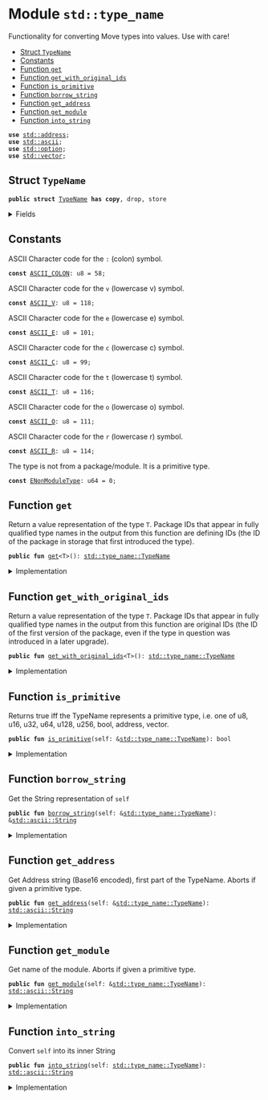 
<a name="std_type_name"></a>

# Module `std::type_name`

Functionality for converting Move types into values. Use with care!


-  [Struct `TypeName`](#std_type_name_TypeName)
-  [Constants](#@Constants_0)
-  [Function `get`](#std_type_name_get)
-  [Function `get_with_original_ids`](#std_type_name_get_with_original_ids)
-  [Function `is_primitive`](#std_type_name_is_primitive)
-  [Function `borrow_string`](#std_type_name_borrow_string)
-  [Function `get_address`](#std_type_name_get_address)
-  [Function `get_module`](#std_type_name_get_module)
-  [Function `into_string`](#std_type_name_into_string)


<pre><code><b>use</b> <a href="../../dependencies/std/address.md#std_address">std::address</a>;
<b>use</b> <a href="../../dependencies/std/ascii.md#std_ascii">std::ascii</a>;
<b>use</b> <a href="../../dependencies/std/option.md#std_option">std::option</a>;
<b>use</b> <a href="../../dependencies/std/vector.md#std_vector">std::vector</a>;
</code></pre>



<a name="std_type_name_TypeName"></a>

## Struct `TypeName`



<pre><code><b>public</b> <b>struct</b> <a href="../../dependencies/std/type_name.md#std_type_name_TypeName">TypeName</a> <b>has</b> <b>copy</b>, drop, store
</code></pre>



<details>
<summary>Fields</summary>


<dl>
<dt>
<code>name: <a href="../../dependencies/std/ascii.md#std_ascii_String">std::ascii::String</a></code>
</dt>
<dd>
 String representation of the type. All types are represented
 using their source syntax:
 "u8", "u64", "bool", "address", "vector", and so on for primitive types.
 Struct types are represented as fully qualified type names; e.g.
 <code>00000000000000000000000000000001::string::String</code> or
 <code>0000000000000000000000000000000a::module_name1::type_name1&lt;0000000000000000000000000000000a::module_name2::type_name2&lt;u64&gt;&gt;</code>
 Addresses are hex-encoded lowercase values of length ADDRESS_LENGTH (16, 20, or 32 depending on the Move platform)
</dd>
</dl>


</details>

<a name="@Constants_0"></a>

## Constants


<a name="std_type_name_ASCII_COLON"></a>

ASCII Character code for the <code>:</code> (colon) symbol.


<pre><code><b>const</b> <a href="../../dependencies/std/type_name.md#std_type_name_ASCII_COLON">ASCII_COLON</a>: u8 = 58;
</code></pre>



<a name="std_type_name_ASCII_V"></a>

ASCII Character code for the <code>v</code> (lowercase v) symbol.


<pre><code><b>const</b> <a href="../../dependencies/std/type_name.md#std_type_name_ASCII_V">ASCII_V</a>: u8 = 118;
</code></pre>



<a name="std_type_name_ASCII_E"></a>

ASCII Character code for the <code>e</code> (lowercase e) symbol.


<pre><code><b>const</b> <a href="../../dependencies/std/type_name.md#std_type_name_ASCII_E">ASCII_E</a>: u8 = 101;
</code></pre>



<a name="std_type_name_ASCII_C"></a>

ASCII Character code for the <code>c</code> (lowercase c) symbol.


<pre><code><b>const</b> <a href="../../dependencies/std/type_name.md#std_type_name_ASCII_C">ASCII_C</a>: u8 = 99;
</code></pre>



<a name="std_type_name_ASCII_T"></a>

ASCII Character code for the <code>t</code> (lowercase t) symbol.


<pre><code><b>const</b> <a href="../../dependencies/std/type_name.md#std_type_name_ASCII_T">ASCII_T</a>: u8 = 116;
</code></pre>



<a name="std_type_name_ASCII_O"></a>

ASCII Character code for the <code>o</code> (lowercase o) symbol.


<pre><code><b>const</b> <a href="../../dependencies/std/type_name.md#std_type_name_ASCII_O">ASCII_O</a>: u8 = 111;
</code></pre>



<a name="std_type_name_ASCII_R"></a>

ASCII Character code for the <code>r</code> (lowercase r) symbol.


<pre><code><b>const</b> <a href="../../dependencies/std/type_name.md#std_type_name_ASCII_R">ASCII_R</a>: u8 = 114;
</code></pre>



<a name="std_type_name_ENonModuleType"></a>

The type is not from a package/module. It is a primitive type.


<pre><code><b>const</b> <a href="../../dependencies/std/type_name.md#std_type_name_ENonModuleType">ENonModuleType</a>: u64 = 0;
</code></pre>



<a name="std_type_name_get"></a>

## Function `get`

Return a value representation of the type <code>T</code>.  Package IDs
that appear in fully qualified type names in the output from
this function are defining IDs (the ID of the package in
storage that first introduced the type).


<pre><code><b>public</b> <b>fun</b> <a href="../../dependencies/std/type_name.md#std_type_name_get">get</a>&lt;T&gt;(): <a href="../../dependencies/std/type_name.md#std_type_name_TypeName">std::type_name::TypeName</a>
</code></pre>



<details>
<summary>Implementation</summary>


<pre><code><b>public</b> <b>native</b> <b>fun</b> <a href="../../dependencies/std/type_name.md#std_type_name_get">get</a>&lt;T&gt;(): <a href="../../dependencies/std/type_name.md#std_type_name_TypeName">TypeName</a>;
</code></pre>



</details>

<a name="std_type_name_get_with_original_ids"></a>

## Function `get_with_original_ids`

Return a value representation of the type <code>T</code>.  Package IDs
that appear in fully qualified type names in the output from
this function are original IDs (the ID of the first version of
the package, even if the type in question was introduced in a
later upgrade).


<pre><code><b>public</b> <b>fun</b> <a href="../../dependencies/std/type_name.md#std_type_name_get_with_original_ids">get_with_original_ids</a>&lt;T&gt;(): <a href="../../dependencies/std/type_name.md#std_type_name_TypeName">std::type_name::TypeName</a>
</code></pre>



<details>
<summary>Implementation</summary>


<pre><code><b>public</b> <b>native</b> <b>fun</b> <a href="../../dependencies/std/type_name.md#std_type_name_get_with_original_ids">get_with_original_ids</a>&lt;T&gt;(): <a href="../../dependencies/std/type_name.md#std_type_name_TypeName">TypeName</a>;
</code></pre>



</details>

<a name="std_type_name_is_primitive"></a>

## Function `is_primitive`

Returns true iff the TypeName represents a primitive type, i.e. one of
u8, u16, u32, u64, u128, u256, bool, address, vector.


<pre><code><b>public</b> <b>fun</b> <a href="../../dependencies/std/type_name.md#std_type_name_is_primitive">is_primitive</a>(self: &<a href="../../dependencies/std/type_name.md#std_type_name_TypeName">std::type_name::TypeName</a>): bool
</code></pre>



<details>
<summary>Implementation</summary>


<pre><code><b>public</b> <b>fun</b> <a href="../../dependencies/std/type_name.md#std_type_name_is_primitive">is_primitive</a>(self: &<a href="../../dependencies/std/type_name.md#std_type_name_TypeName">TypeName</a>): bool {
    <b>let</b> bytes = self.name.as_bytes();
    bytes == &b"bool" ||
        bytes == &b"u8" ||
        bytes == &b"u16" ||
        bytes == &b"u32" ||
        bytes == &b"u64" ||
        bytes == &b"u128" ||
        bytes == &b"u256" ||
        bytes == &b"<b>address</b>" ||
        (
            bytes.length() &gt;= 6 &&
            bytes[0] == <a href="../../dependencies/std/type_name.md#std_type_name_ASCII_V">ASCII_V</a> &&
            bytes[1] == <a href="../../dependencies/std/type_name.md#std_type_name_ASCII_E">ASCII_E</a> &&
            bytes[2] == <a href="../../dependencies/std/type_name.md#std_type_name_ASCII_C">ASCII_C</a> &&
            bytes[3] == <a href="../../dependencies/std/type_name.md#std_type_name_ASCII_T">ASCII_T</a> &&
            bytes[4] == <a href="../../dependencies/std/type_name.md#std_type_name_ASCII_O">ASCII_O</a> &&
            bytes[5] == <a href="../../dependencies/std/type_name.md#std_type_name_ASCII_R">ASCII_R</a>,
        )
}
</code></pre>



</details>

<a name="std_type_name_borrow_string"></a>

## Function `borrow_string`

Get the String representation of <code>self</code>


<pre><code><b>public</b> <b>fun</b> <a href="../../dependencies/std/type_name.md#std_type_name_borrow_string">borrow_string</a>(self: &<a href="../../dependencies/std/type_name.md#std_type_name_TypeName">std::type_name::TypeName</a>): &<a href="../../dependencies/std/ascii.md#std_ascii_String">std::ascii::String</a>
</code></pre>



<details>
<summary>Implementation</summary>


<pre><code><b>public</b> <b>fun</b> <a href="../../dependencies/std/type_name.md#std_type_name_borrow_string">borrow_string</a>(self: &<a href="../../dependencies/std/type_name.md#std_type_name_TypeName">TypeName</a>): &String {
    &self.name
}
</code></pre>



</details>

<a name="std_type_name_get_address"></a>

## Function `get_address`

Get Address string (Base16 encoded), first part of the TypeName.
Aborts if given a primitive type.


<pre><code><b>public</b> <b>fun</b> <a href="../../dependencies/std/type_name.md#std_type_name_get_address">get_address</a>(self: &<a href="../../dependencies/std/type_name.md#std_type_name_TypeName">std::type_name::TypeName</a>): <a href="../../dependencies/std/ascii.md#std_ascii_String">std::ascii::String</a>
</code></pre>



<details>
<summary>Implementation</summary>


<pre><code><b>public</b> <b>fun</b> <a href="../../dependencies/std/type_name.md#std_type_name_get_address">get_address</a>(self: &<a href="../../dependencies/std/type_name.md#std_type_name_TypeName">TypeName</a>): String {
    <b>assert</b>!(!self.<a href="../../dependencies/std/type_name.md#std_type_name_is_primitive">is_primitive</a>(), <a href="../../dependencies/std/type_name.md#std_type_name_ENonModuleType">ENonModuleType</a>);
    // Base16 (string) representation of an <b>address</b> <b>has</b> 2 symbols per byte.
    <b>let</b> len = address::length() * 2;
    <b>let</b> str_bytes = self.name.as_bytes();
    <b>let</b> <b>mut</b> addr_bytes = vector[];
    <b>let</b> <b>mut</b> i = 0;
    // Read `len` bytes from the type name and push them to addr_bytes.
    <b>while</b> (i &lt; len) {
        addr_bytes.push_back(str_bytes[i]);
        i = i + 1;
    };
    ascii::string(addr_bytes)
}
</code></pre>



</details>

<a name="std_type_name_get_module"></a>

## Function `get_module`

Get name of the module.
Aborts if given a primitive type.


<pre><code><b>public</b> <b>fun</b> <a href="../../dependencies/std/type_name.md#std_type_name_get_module">get_module</a>(self: &<a href="../../dependencies/std/type_name.md#std_type_name_TypeName">std::type_name::TypeName</a>): <a href="../../dependencies/std/ascii.md#std_ascii_String">std::ascii::String</a>
</code></pre>



<details>
<summary>Implementation</summary>


<pre><code><b>public</b> <b>fun</b> <a href="../../dependencies/std/type_name.md#std_type_name_get_module">get_module</a>(self: &<a href="../../dependencies/std/type_name.md#std_type_name_TypeName">TypeName</a>): String {
    <b>assert</b>!(!self.<a href="../../dependencies/std/type_name.md#std_type_name_is_primitive">is_primitive</a>(), <a href="../../dependencies/std/type_name.md#std_type_name_ENonModuleType">ENonModuleType</a>);
    // Starts after <b>address</b> and a double colon: `&lt;addr <b>as</b> HEX&gt;::`
    <b>let</b> <b>mut</b> i = address::length() * 2 + 2;
    <b>let</b> str_bytes = self.name.as_bytes();
    <b>let</b> <b>mut</b> module_name = vector[];
    <b>let</b> colon = <a href="../../dependencies/std/type_name.md#std_type_name_ASCII_COLON">ASCII_COLON</a>;
    <b>loop</b> {
        <b>let</b> <a href="../../ascii/char.md#ascii_char">char</a> = &str_bytes[i];
        <b>if</b> (<a href="../../ascii/char.md#ascii_char">char</a> != &colon) {
            module_name.push_back(*<a href="../../ascii/char.md#ascii_char">char</a>);
            i = i + 1;
        } <b>else</b> {
            <b>break</b>
        }
    };
    ascii::string(module_name)
}
</code></pre>



</details>

<a name="std_type_name_into_string"></a>

## Function `into_string`

Convert <code>self</code> into its inner String


<pre><code><b>public</b> <b>fun</b> <a href="../../dependencies/std/type_name.md#std_type_name_into_string">into_string</a>(self: <a href="../../dependencies/std/type_name.md#std_type_name_TypeName">std::type_name::TypeName</a>): <a href="../../dependencies/std/ascii.md#std_ascii_String">std::ascii::String</a>
</code></pre>



<details>
<summary>Implementation</summary>


<pre><code><b>public</b> <b>fun</b> <a href="../../dependencies/std/type_name.md#std_type_name_into_string">into_string</a>(self: <a href="../../dependencies/std/type_name.md#std_type_name_TypeName">TypeName</a>): String {
    self.name
}
</code></pre>



</details>
